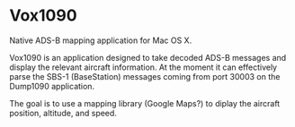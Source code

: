 # Vox1090
Native ADS-B mapping application for Mac OS X.

Vox1090 is an application designed to take decoded ADS-B messages and display the relevant aircraft information.  At the moment it can effectively parse the SBS-1 (BaseStation) messages coming from port 30003 on the Dump1090 application.

The goal is to use a mapping library (Google Maps?) to diplay the aircraft position, altitude, and speed.  
